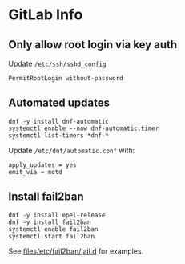 # GitLab Info

## Only allow root login via key auth

Update `/etc/ssh/sshd_config`

```
PermitRootLogin without-password
```

## Automated updates
```
dnf -y install dnf-automatic
systemctl enable --now dnf-automatic.timer
systemctl list-timers *dnf-*
```

Update `/etc/dnf/automatic.conf` with:

```
apply_updates = yes
emit_via = motd
```

## Install fail2ban
```
dnf -y install epel-release
dnf -y install fail2ban
systemctl enable fail2ban
systemctl start fail2ban
```

See [files/etc/fail2ban/jail.d](files/etc/fail2ban/jail.d) for examples.
